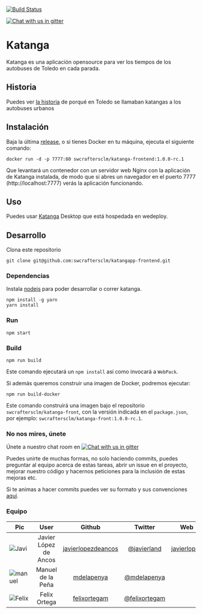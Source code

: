 [![Build Status](https://travis-ci.org/craftsmanship-toledo/katangapp-frontend.svg?branch=dev)](https://travis-ci.org/craftsmanship-toledo/katangapp-frontend)

[![Chat with us in gitter](https://badges.gitter.im/craftsmanshipToledo/katanga/craftsmanshipToledo.svg)]("https://gitter.im/craftsmanshipToledo/katanga")

# Katanga

Katanga es una aplicación opensource  para ver los tiempos de los autobuses de Toledo en cada parada.

## Historia

Puedes ver [la historia](http://www.latribunadetoledo.es/noticia.cfm/Local/20100523/katangas/circulan/facebook/C12146B3-B5AA-5333-3B488A78CFC4076A) de porqué en Toledo se llamaban katangas a los autobuses urbanos

## Instalación

Baja la última [release](https://github.com/swcraftersclm/katangapp-frontend/releases), o si tienes Docker en tu máquina, ejecuta el siguiente comando:

```shell
docker run -d -p 7777:80 swcraftersclm/katanga-frontend:1.0.0-rc.1
```

Que levantará un contenedor con un servidor web Nginx con la aplicación de Katanga instalada, de modo que si abres un navegador en el puerto 7777 (http://localhost:7777) verás la aplicación funcionando.

## Uso

Puedes usar [Katanga](http://katanga.wedeploy.io/) Desktop que está hospedada en wedeploy.

## Desarrollo

Clona este repositorio

```shell
git clone git@github.com:swcraftersclm/katangapp-frontend.git
```

### Dependencias

Instala [nodejs](https://nodejs.org/es/) para poder desarrollar o correr katanga.

```shell
npm install -g yarn
yarn install
```

### Run

````shell
npm start
````

### Build

```shell
npm run build
```

Este comando ejecutará un `npm install` así como invocará a `WebPack`.

Si además queremos construir una imagen de Docker, podremos ejecutar:

```shell
npm run build-docker
```

Este comando construirá una imagen bajo el repositorio `swcraftersclm/katanga-front`, con la versión indicada en el `package.json`, por ejemplo: `swcraftersclm/katanga-front:1.0.0-rc.1`.

### No nos mires, únete

Únete a nuestro chat room en [![Chat with us in gitter](https://badges.gitter.im/craftsmanshipToledo/katanga/craftsmanshipToledo.svg)]("https://gitter.im/craftsmanshipToledo/katanga")

Puedes unirte de muchas formas, no solo haciendo commits, puedes preguntar al equipo acerca de estas tareas, abrir un issue en el proyecto, mejorar nuestro código y hacernos peticiones para la inclusión de estas mejoras etc.

Si te animas a hacer commits puedes ver su formato y sus convenciones [aquí](https://github.com/swcraftersclm/katangapp-frontend/wiki/Formato-de-commits).

### Equipo

| Pic                                      |         User          |                  Github                  |                 Twitter                  |                   Web                    |
| ---------------------------------------- | :-------------------: | :--------------------------------------: | :--------------------------------------: | :--------------------------------------: |
| ![Javi](https://avatars3.githubusercontent.com/u/1202463?v=3&s=100) | Javier López de Ancos | [javierlopezdeancos](https://github.com/javierlopezdeancos) | [@javierland](https://twitter.com/javierland) | [javierlopez](http://public.javierlopezdeancos.wedeploy.io/) |
| ![manuel](https://avatars2.githubusercontent.com/u/951580?v=3&s=100) |   Manuel de la Peña   | [mdelapenya](https://github.com/mdelapenya) | [@mdelapenya](https://twitter.com/mdelapenya) |                                          |
| ![Felix](https://avatars0.githubusercontent.com/u/4701534?v=3&s=100) |     Felix Ortega      | [felixortegam](https://github.com/felixortegam) | [@felixortegam](https://twitter.com/felixortegam) |                                          |



